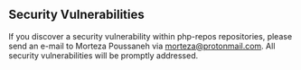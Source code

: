 ## Security Vulnerabilities

If you discover a security vulnerability within php-repos repositories,
please send an e-mail to Morteza Poussaneh via [morteza@protonmail.com](mailto:morteza@protonmail.com). 
All security vulnerabilities will be promptly addressed.
